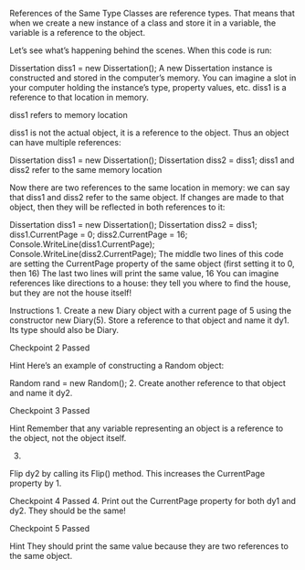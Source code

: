 References of the Same Type
Classes are reference types. That means that when we create a new instance of a class and store it in a variable, the variable is a reference to the object.

Let’s see what’s happening behind the scenes. When this code is run:

Dissertation diss1 = new Dissertation();
A new Dissertation instance is constructed and stored in the computer’s memory. You can imagine a slot in your computer holding the instance’s type, property values, etc. diss1 is a reference to that location in memory.

diss1 refers to memory location

diss1 is not the actual object, it is a reference to the object. Thus an object can have multiple references:

Dissertation diss1 = new Dissertation();
Dissertation diss2 = diss1;
diss1 and diss2 refer to the same memory location

Now there are two references to the same location in memory: we can say that diss1 and diss2 refer to the same object. If changes are made to that object, then they will be reflected in both references to it:

Dissertation diss1 = new Dissertation();
Dissertation diss2 = diss1;
diss1.CurrentPage = 0;
diss2.CurrentPage = 16;
Console.WriteLine(diss1.CurrentPage);
Console.WriteLine(diss2.CurrentPage);
The middle two lines of this code are setting the CurrentPage property of the same object (first setting it to 0, then 16)
The last two lines will print the same value, 16
You can imagine references like directions to a house: they tell you where to find the house, but they are not the house itself!

Instructions
1.
Create a new Diary object with a current page of 5 using the constructor new Diary(5). Store a reference to that object and name it dy1. Its type should also be Diary.

Checkpoint 2 Passed

Hint
Here’s an example of constructing a Random object:

Random rand = new Random();
2.
Create another reference to that object and name it dy2.

Checkpoint 3 Passed

Hint
Remember that any variable representing an object is a reference to the object, not the object itself.

3.
Flip dy2 by calling its Flip() method. This increases the CurrentPage property by 1.

Checkpoint 4 Passed
4.
Print out the CurrentPage property for both dy1 and dy2. They should be the same!

Checkpoint 5 Passed

Hint
They should print the same value because they are two references to the same object.